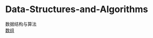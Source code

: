 # Data-Structures-and-Algorithms
数据结构与算法  
[数组](/Data-Structures-and-Algorithms/edit/master/数组（Array）.md) 
